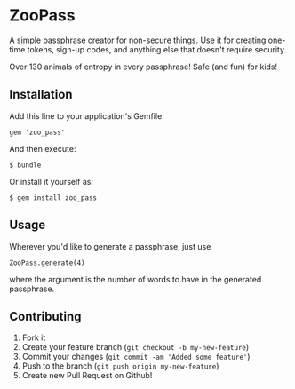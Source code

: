 # ZooPass

A simple passphrase creator for non-secure things. Use it for creating one-time tokens, sign-up codes, and anything else that doesn't require security.

Over 130 animals of entropy in every passphrase! Safe (and fun) for kids!

## Installation

Add this line to your application's Gemfile:

    gem 'zoo_pass'

And then execute:

    $ bundle

Or install it yourself as:

    $ gem install zoo_pass

## Usage

Wherever you'd like to generate a passphrase, just use

```
ZooPass.generate(4)
```

where the argument is the number of words to have in the generated passphrase.

## Contributing

1. Fork it
2. Create your feature branch (`git checkout -b my-new-feature`)
3. Commit your changes (`git commit -am 'Added some feature'`)
4. Push to the branch (`git push origin my-new-feature`)
5. Create new Pull Request on Github!
